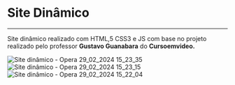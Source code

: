 # Site Dinâmico
***
 Site dinâmico realizado com HTML,5 CSS3 e JS com base no projeto realizado pelo professor __Gustavo Guanabara__ do __Cursoemvideo.__
 
![Site dinâmico - Opera 29_02_2024 15_23_35](https://github.com/kaualor/Site_Dinamico/assets/136488694/ee2e5346-9ae9-4a41-8227-6dec4add3f0a)
![Site dinâmico - Opera 29_02_2024 15_23_15](https://github.com/kaualor/Site_Dinamico/assets/136488694/2d7254de-a65c-4b91-83e9-07c2f4bb8f80)
![Site dinâmico - Opera 29_02_2024 15_22_04](https://github.com/kaualor/Site_Dinamico/assets/136488694/3c560628-5798-4e83-9447-3063d71ba53a)
